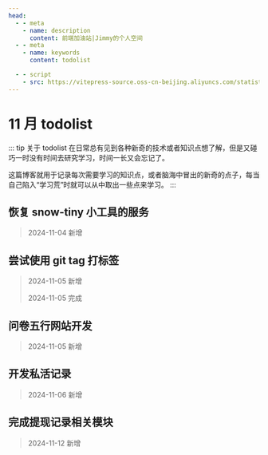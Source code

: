 ```yaml
---
head:
  - - meta
    - name: description
      content: 前端加油站|Jimmy的个人空间
  - - meta
    - name: keywords
      content: todolist

  - - script
    - src: https://vitepress-source.oss-cn-beijing.aliyuncs.com/statistics.js
---
```


# 11 月 todolist

::: tip 关于 todolist
在日常总有见到各种新奇的技术或者知识点想了解，但是又碰巧一时没有时间去研究学习，时间一长又会忘记了。

这篇博客就用于记录每次需要学习的知识点，或者脑海中冒出的新奇的点子，每当自己陷入“学习荒”时就可以从中取出一些点来学习。
:::

## 恢复 snow-tiny 小工具的服务

> 2024-11-04 新增

## 尝试使用 git tag 打标签

> 2024-11-05 新增
>
> 2024-11-05 完成

## 问卷五行网站开发

> 2024-11-05 新增

## 开发私活记录

> 2024-11-06 新增

## 完成提现记录相关模块

> 2024-11-12 新增

